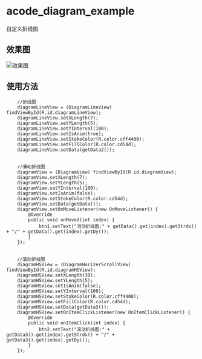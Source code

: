 # acode_diagram_example
自定义折线图
## 效果图 ##
![效果图](http://oif1jvh5f.bkt.clouddn.com/acode_linechare.gif)

## 使用方法 ##
        
        //折线图
        diagramLineView = (DiagramLineView) findViewById(R.id.diagramLineView);
        diagramLineView.setXLength(7);
        diagramLineView.setYLength(5);
        diagramLineView.setYInterval(100);
        diagramLineView.setIsAnim(true);
        diagramLineView.setStokeColor(R.color.cff4400);
        diagramLineView.setFillColor(R.color.cd54d);
        diagramLineView.setData(getData2());
        
        
        //滑动折线图
        diagramView = (DiagramView) findViewById(R.id.diagramView);
        diagramView.setXLength(7);
        diagramView.setYLength(5);
        diagramView.setYInterval(100);
        diagramView.setIsAnim(false);
        diagramView.setStokeColor(R.color.cd54d);
        diagramView.setData(getData());
        diagramView.setOnMoveListener(new OnMoveListener() {
            @Override
            public void onMoved(int index) {
                btn1.setText("滑动折线图:" + getData().get(index).getStrdx() + "/" + getData().get(index).getDy());
            }
        });
        
       
        //滚动折线图
        diagramHSView = (DiagramHorizerScrollView) findViewById(R.id.diagramHSView);
        diagramHSView.setXLength(30);
        diagramHSView.setYLength(5);
        diagramHSView.setIsAnim(false);
        diagramHSView.setYInterval(100);
        diagramHSView.setStokeColor(R.color.cff4400);
        diagramHSView.setFillColor(R.color.cd54d);
        diagramHSView.setData(getData3());
        diagramHSView.setOnItemClickListener(new OnItemClickListener() {
            @Override
            public void onItemClick(int index) {
                btn2.setText("滚动折线图:" + getData3().get(index).getStrdx() + "/" + getData3().get(index).getDy());
            }
        });